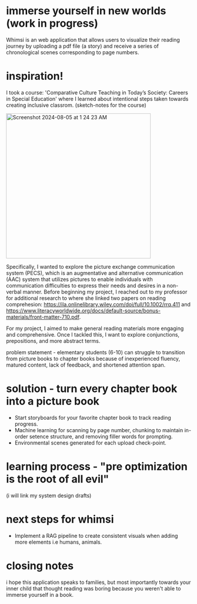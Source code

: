 # immerse yourself in new worlds (work in progress)
Whimsi is an web application that allows users to visualize their reading journey by uploading a pdf file (a story) and receive a series of chronological scenes corresponding to page numbers. 

# inspiration! 
I took a course: 'Comparative Culture Teaching in Today’s Society: Careers in Special Education' where I learned about intentional steps taken towards creating inclusive classrom. 
(sketch-notes for the course) 

<img width="393" alt="Screenshot 2024-08-05 at 1 24 23 AM" src="https://github.com/user-attachments/assets/9f39834a-ed1f-4806-a003-5d1f637d3464">


Specifically, I wanted to explore the picture exchange communication system (PECS), which is an augmentative and alternative communication (AAC) system that utilizes pictures to enable individuals with communication difficulties to express their needs and desires in a non-verbal manner. Before beginning my project, I reached out to my professor for additional research to where she linked two papers on reading comprehesion: https://ila.onlinelibrary.wiley.com/doi/full/10.1002/rrq.411 and https://www.literacyworldwide.org/docs/default-source/bonus-materials/front-matter-710.pdf. 

For my project, I aimed to make general reading materials more engaging and comprehensive. Once I tackled this, I want to explore conjunctions, prepositions, and more abstract terms. 

problem statement - elementary students (6-10) can struggle to transition from picture books to chapter books because of inexperienced fluency, matured content, lack of feedback, and shortened attention span. 

# solution - turn every chapter book into a picture book 
- Start storyboards for your favorite chapter book to track reading progress.
- Machine learning for scanning by page number, chunking to maintain in-order setence structure, and removing filler words for prompting.
- Environmental scenes generated for each upload check-point. 

# learning process - "pre optimization is the root of all evil"
(i will link my system design drafts)

# next steps for whimsi
- Implement a RAG pipeline to create consistent visuals when adding more elements i.e humans, animals.

# closing notes
i hope this application speaks to families, but most importantly towards your inner child that thought reading was boring because you weren't able to immerse yourself in a book.  
